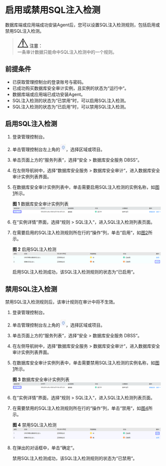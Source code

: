 # 启用或禁用SQL注入检测<a name="ZH-CN_TOPIC_0145074176"></a>

数据库端或应用端成功安装Agent后，您可以设置SQL注入检测规则，包括启用或禁用SQL注入检测。

>![](public_sys-resources/icon-notice.gif) **注意：**   
>一条审计数据只能命中SQL注入检测中的一个规则。  

## 前提条件<a name="section070891116319"></a>

-   已获取管理控制台的登录账号与密码。
-   已成功购买数据库安全审计实例，且实例的状态为“运行中“。
-   数据库端或应用端已成功安装Agent。
-   SQL注入检测的状态为“已禁用“时，可以启用SQL注入检测。
-   SQL注入检测的状态为“已启用“时，可以禁用SQL注入检测。

## 启用SQL注入检测<a name="section1466619111369"></a>

1.  登录管理控制台。
2.  单击管理控制台左上角的![](figures/项目.png)，选择区域或项目。
3.  单击页面上方的“服务列表“，选择“安全  \>  数据库安全服务 DBSS“。
4.  在左侧导航树中，选择“数据库安全服务  \>  数据库安全审计“，进入数据库安全审计实例列表界面。
5.  在数据库安全审计实例列表中，单击需要启用SQL注入检测的实例名称，如[图1](#fig99553501795)所示。

    **图 1**  数据库安全审计实例列表<a name="fig99553501795"></a>  
    ![](figures/数据库安全审计实例列表.png "数据库安全审计实例列表")

6.  在“实例详情“界面，选择“规则  \>  SQL注入“，进入SQL注入检测列表页面。
7.  在需要启用的SQL注入检测规则所在行的“操作“列，单击“启用“，如[图2](#fig148017166466)所示。

    **图 2**  启用SQL注入检测<a name="fig148017166466"></a>  
    ![](figures/启用SQL注入检测.png "启用SQL注入检测")

    启用SQL注入检测成功，该SQL注入检测规则的状态为“已启用“。


## 禁用SQL注入检测<a name="section422194724915"></a>

禁用SQL注入检测规则后，该审计规则在审计中将不生效。

1.  登录管理控制台。
2.  单击管理控制台左上角的![](figures/项目.png)，选择区域或项目。
3.  单击页面上方的“服务列表“，选择“安全  \>  数据库安全服务 DBSS“。
4.  在左侧导航树中，选择“数据库安全服务  \>  数据库安全审计“，进入数据库安全审计实例列表界面。
5.  在数据库安全审计实例列表中，单击需要禁用SQL注入检测的实例名称，如[图1](#fig99553501795)所示。

    **图 3**  数据库安全审计实例列表<a name="fig7878158164919"></a>  
    ![](figures/数据库安全审计实例列表.png "数据库安全审计实例列表")

6.  在“实例详情“界面，选择“规则  \>  SQL注入“，进入SQL注入检测列表页面。
7.  在需要禁用的SQL注入检测规则所在行的“操作“列，单击“禁用“，如[图4](#fig71914515113)所示。

    **图 4**  禁用SQL注入检测<a name="fig71914515113"></a>  
    ![](figures/禁用SQL注入检测.png "禁用SQL注入检测")

8.  在弹出的对话框中，单击“确定“。

    禁用SQL注入检测成功，该SQL注入检测规则的状态为“已禁用“。



